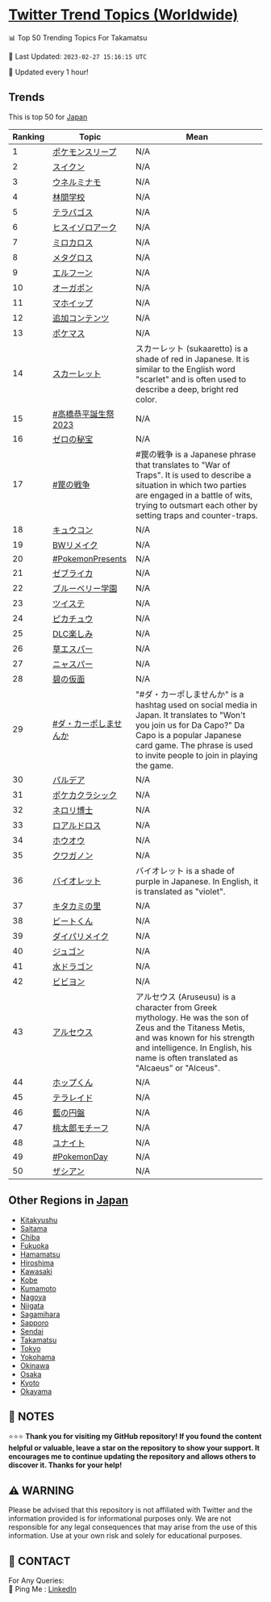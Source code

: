 [Twitter Trend Topics (Worldwide)](https://github.com/ErcinDedeoglu/Twitter-Trend-Topics)
==========


📊 Top 50 Trending Topics For Takamatsu

📆 Last Updated: `2023-02-27 15:16:15 UTC`

🔧 Updated every 1 hour!


## Trends

This is top 50 for [Japan](</Japan>)

| Ranking | Topic | Mean |
| ------- | ------------ | ------------ |
| 1 | [ポケモンスリープ](http://twitter.com/search?q=%e3%83%9d%e3%82%b1%e3%83%a2%e3%83%b3%e3%82%b9%e3%83%aa%e3%83%bc%e3%83%97) | N/A |
| 2 | [スイクン](http://twitter.com/search?q=%e3%82%b9%e3%82%a4%e3%82%af%e3%83%b3) | N/A |
| 3 | [ウネルミナモ](http://twitter.com/search?q=%e3%82%a6%e3%83%8d%e3%83%ab%e3%83%9f%e3%83%8a%e3%83%a2) | N/A |
| 4 | [林間学校](http://twitter.com/search?q=%e6%9e%97%e9%96%93%e5%ad%a6%e6%a0%a1) | N/A |
| 5 | [テラパゴス](http://twitter.com/search?q=%e3%83%86%e3%83%a9%e3%83%91%e3%82%b4%e3%82%b9) | N/A |
| 6 | [ヒスイゾロアーク](http://twitter.com/search?q=%e3%83%92%e3%82%b9%e3%82%a4%e3%82%be%e3%83%ad%e3%82%a2%e3%83%bc%e3%82%af) | N/A |
| 7 | [ミロカロス](http://twitter.com/search?q=%e3%83%9f%e3%83%ad%e3%82%ab%e3%83%ad%e3%82%b9) | N/A |
| 8 | [メタグロス](http://twitter.com/search?q=%e3%83%a1%e3%82%bf%e3%82%b0%e3%83%ad%e3%82%b9) | N/A |
| 9 | [エルフーン](http://twitter.com/search?q=%e3%82%a8%e3%83%ab%e3%83%95%e3%83%bc%e3%83%b3) | N/A |
| 10 | [オーガポン](http://twitter.com/search?q=%e3%82%aa%e3%83%bc%e3%82%ac%e3%83%9d%e3%83%b3) | N/A |
| 11 | [マホイップ](http://twitter.com/search?q=%e3%83%9e%e3%83%9b%e3%82%a4%e3%83%83%e3%83%97) | N/A |
| 12 | [追加コンテンツ](http://twitter.com/search?q=%e8%bf%bd%e5%8a%a0%e3%82%b3%e3%83%b3%e3%83%86%e3%83%b3%e3%83%84) | N/A |
| 13 | [ポケマス](http://twitter.com/search?q=%e3%83%9d%e3%82%b1%e3%83%9e%e3%82%b9) | N/A |
| 14 | [スカーレット](http://twitter.com/search?q=%e3%82%b9%e3%82%ab%e3%83%bc%e3%83%ac%e3%83%83%e3%83%88) | スカーレット (sukaaretto) is a shade of red in Japanese. It is similar to the English word "scarlet" and is often used to describe a deep, bright red color. |
| 15 | [#高橋恭平誕生祭2023](http://twitter.com/search?q=%23%e9%ab%98%e6%a9%8b%e6%81%ad%e5%b9%b3%e8%aa%95%e7%94%9f%e7%a5%ad2023) | N/A |
| 16 | [ゼロの秘宝](http://twitter.com/search?q=%e3%82%bc%e3%83%ad%e3%81%ae%e7%a7%98%e5%ae%9d) | N/A |
| 17 | [#罠の戦争](http://twitter.com/search?q=%23%e7%bd%a0%e3%81%ae%e6%88%a6%e4%ba%89) | #罠の戦争 is a Japanese phrase that translates to "War of Traps". It is used to describe a situation in which two parties are engaged in a battle of wits, trying to outsmart each other by setting traps and counter-traps. |
| 18 | [キュウコン](http://twitter.com/search?q=%e3%82%ad%e3%83%a5%e3%82%a6%e3%82%b3%e3%83%b3) | N/A |
| 19 | [BWリメイク](http://twitter.com/search?q=BW%e3%83%aa%e3%83%a1%e3%82%a4%e3%82%af) | N/A |
| 20 | [#PokemonPresents](http://twitter.com/search?q=%23PokemonPresents) | N/A |
| 21 | [ゼブライカ](http://twitter.com/search?q=%e3%82%bc%e3%83%96%e3%83%a9%e3%82%a4%e3%82%ab) | N/A |
| 22 | [ブルーベリー学園](http://twitter.com/search?q=%e3%83%96%e3%83%ab%e3%83%bc%e3%83%99%e3%83%aa%e3%83%bc%e5%ad%a6%e5%9c%92) | N/A |
| 23 | [ツイステ](http://twitter.com/search?q=%e3%83%84%e3%82%a4%e3%82%b9%e3%83%86) | N/A |
| 24 | [ピカチュウ](http://twitter.com/search?q=%e3%83%94%e3%82%ab%e3%83%81%e3%83%a5%e3%82%a6) | N/A |
| 25 | [DLC楽しみ](http://twitter.com/search?q=DLC%e6%a5%bd%e3%81%97%e3%81%bf) | N/A |
| 26 | [草エスパー](http://twitter.com/search?q=%e8%8d%89%e3%82%a8%e3%82%b9%e3%83%91%e3%83%bc) | N/A |
| 27 | [ニャスパー](http://twitter.com/search?q=%e3%83%8b%e3%83%a3%e3%82%b9%e3%83%91%e3%83%bc) | N/A |
| 28 | [碧の仮面](http://twitter.com/search?q=%e7%a2%a7%e3%81%ae%e4%bb%ae%e9%9d%a2) | N/A |
| 29 | [#ダ・カーポしませんか](http://twitter.com/search?q=%23%e3%83%80%e3%83%bb%e3%82%ab%e3%83%bc%e3%83%9d%e3%81%97%e3%81%be%e3%81%9b%e3%82%93%e3%81%8b) | "#ダ・カーポしませんか" is a hashtag used on social media in Japan. It translates to "Won't you join us for Da Capo?" Da Capo is a popular Japanese card game. The phrase is used to invite people to join in playing the game. |
| 30 | [パルデア](http://twitter.com/search?q=%e3%83%91%e3%83%ab%e3%83%87%e3%82%a2) | N/A |
| 31 | [ポケカクラシック](http://twitter.com/search?q=%e3%83%9d%e3%82%b1%e3%82%ab%e3%82%af%e3%83%a9%e3%82%b7%e3%83%83%e3%82%af) | N/A |
| 32 | [ネロリ博士](http://twitter.com/search?q=%e3%83%8d%e3%83%ad%e3%83%aa%e5%8d%9a%e5%a3%ab) | N/A |
| 33 | [ロアルドロス](http://twitter.com/search?q=%e3%83%ad%e3%82%a2%e3%83%ab%e3%83%89%e3%83%ad%e3%82%b9) | N/A |
| 34 | [ホウオウ](http://twitter.com/search?q=%e3%83%9b%e3%82%a6%e3%82%aa%e3%82%a6) | N/A |
| 35 | [クワガノン](http://twitter.com/search?q=%e3%82%af%e3%83%af%e3%82%ac%e3%83%8e%e3%83%b3) | N/A |
| 36 | [バイオレット](http://twitter.com/search?q=%e3%83%90%e3%82%a4%e3%82%aa%e3%83%ac%e3%83%83%e3%83%88) | バイオレット is a shade of purple in Japanese. In English, it is translated as "violet". |
| 37 | [キタカミの里](http://twitter.com/search?q=%e3%82%ad%e3%82%bf%e3%82%ab%e3%83%9f%e3%81%ae%e9%87%8c) | N/A |
| 38 | [ビートくん](http://twitter.com/search?q=%e3%83%93%e3%83%bc%e3%83%88%e3%81%8f%e3%82%93) | N/A |
| 39 | [ダイパリメイク](http://twitter.com/search?q=%e3%83%80%e3%82%a4%e3%83%91%e3%83%aa%e3%83%a1%e3%82%a4%e3%82%af) | N/A |
| 40 | [ジュゴン](http://twitter.com/search?q=%e3%82%b8%e3%83%a5%e3%82%b4%e3%83%b3) | N/A |
| 41 | [水ドラゴン](http://twitter.com/search?q=%e6%b0%b4%e3%83%89%e3%83%a9%e3%82%b4%e3%83%b3) | N/A |
| 42 | [ビビヨン](http://twitter.com/search?q=%e3%83%93%e3%83%93%e3%83%a8%e3%83%b3) | N/A |
| 43 | [アルセウス](http://twitter.com/search?q=%e3%82%a2%e3%83%ab%e3%82%bb%e3%82%a6%e3%82%b9) | アルセウス (Aruseusu) is a character from Greek mythology. He was the son of Zeus and the Titaness Metis, and was known for his strength and intelligence. In English, his name is often translated as "Alcaeus" or "Alceus". |
| 44 | [ホップくん](http://twitter.com/search?q=%e3%83%9b%e3%83%83%e3%83%97%e3%81%8f%e3%82%93) | N/A |
| 45 | [テラレイド](http://twitter.com/search?q=%e3%83%86%e3%83%a9%e3%83%ac%e3%82%a4%e3%83%89) | N/A |
| 46 | [藍の円盤](http://twitter.com/search?q=%e8%97%8d%e3%81%ae%e5%86%86%e7%9b%a4) | N/A |
| 47 | [桃太郎モチーフ](http://twitter.com/search?q=%e6%a1%83%e5%a4%aa%e9%83%8e%e3%83%a2%e3%83%81%e3%83%bc%e3%83%95) | N/A |
| 48 | [ユナイト](http://twitter.com/search?q=%e3%83%a6%e3%83%8a%e3%82%a4%e3%83%88) | N/A |
| 49 | [#PokemonDay](http://twitter.com/search?q=%23PokemonDay) | N/A |
| 50 | [ザシアン](http://twitter.com/search?q=%e3%82%b6%e3%82%b7%e3%82%a2%e3%83%b3) | N/A |



## Other Regions in [Japan](</Japan>)

* [Kitakyushu](</Japan/Kitakyushu.md>)
* [Saitama](</Japan/Saitama.md>)
* [Chiba](</Japan/Chiba.md>)
* [Fukuoka](</Japan/Fukuoka.md>)
* [Hamamatsu](</Japan/Hamamatsu.md>)
* [Hiroshima](</Japan/Hiroshima.md>)
* [Kawasaki](</Japan/Kawasaki.md>)
* [Kobe](</Japan/Kobe.md>)
* [Kumamoto](</Japan/Kumamoto.md>)
* [Nagoya](</Japan/Nagoya.md>)
* [Niigata](</Japan/Niigata.md>)
* [Sagamihara](</Japan/Sagamihara.md>)
* [Sapporo](</Japan/Sapporo.md>)
* [Sendai](</Japan/Sendai.md>)
* [Takamatsu](</Japan/Takamatsu.md>)
* [Tokyo](</Japan/Tokyo.md>)
* [Yokohama](</Japan/Yokohama.md>)
* [Okinawa](</Japan/Okinawa.md>)
* [Osaka](</Japan/Osaka.md>)
* [Kyoto](</Japan/Kyoto.md>)
* [Okayama](</Japan/Okayama.md>)



## 📝 NOTES

⭐⭐⭐ **Thank you for visiting my GitHub repository! If you found the content helpful or valuable, leave a star on the repository to show your support. It encourages me to continue updating the repository and allows others to discover it. Thanks for your help!**


## ⚠️ WARNING

Please be advised that this repository is not affiliated with Twitter and the information provided is for informational purposes only. We are not responsible for any legal consequences that may arise from the use of this information. Use at your own risk and solely for educational purposes.


## 📨 CONTACT

 For Any Queries:  
            🏓 Ping Me : [LinkedIn](https://www.linkedin.com/in/ercindedeoglu/)
